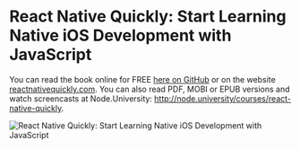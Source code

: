 # React Native Quickly: Start Learning Native iOS Development with JavaScript

You can read the book online for FREE [here on GitHub](https://github.com/azat-co/react-native-quickly/blob/master/manuscript/chapter01.txt) or on the website [reactnativequickly.com](http://reactnativequickly.com). You can also read PDF, MOBI or EPUB versions and watch screencasts at Node.University: <http://node.university/courses/react-native-quickly>.

![React Native Quickly: Start Learning Native iOS Development with JavaScript](https://github.com/azat-co/react-native-quickly/raw/master/manuscript/images/title_page.png)